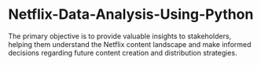 # Netflix-Data-Analysis-Using-Python

The primary objective is to provide valuable insights to stakeholders,
helping them understand the Netflix content landscape and make
informed decisions regarding future content creation and distribution
strategies.
